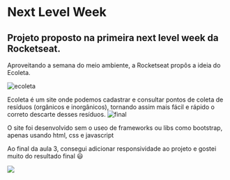 # Next Level Week
## Projeto proposto na primeira next level week da Rocketseat.

Aproveitando a semana do meio ambiente, a Rocketseat propôs a ideia do Ecoleta.

![ecoleta](https://user-images.githubusercontent.com/54846448/83696388-ba90fa00-a5d2-11ea-9fe5-8edfeb870072.png)


Ecoleta é um site onde podemos cadastrar e consultar pontos de coleta de resíduos (orgânicos e inorgânicos), tornando assim mais fácil
e rápido o correto descarte desses resíduos.
![final](https://user-images.githubusercontent.com/54846448/83697902-769ff400-a5d6-11ea-8912-ba880269a111.jpg)

O site foi desenvolvido sem o useo de frameworks ou libs como bootstrap, apenas usando html, css e javascript

Ao final da aula 3, consegui adicionar responsividade ao projeto e gostei muito do resultado final  :smiley:

![](public/assets/20200603_195705.gif)
